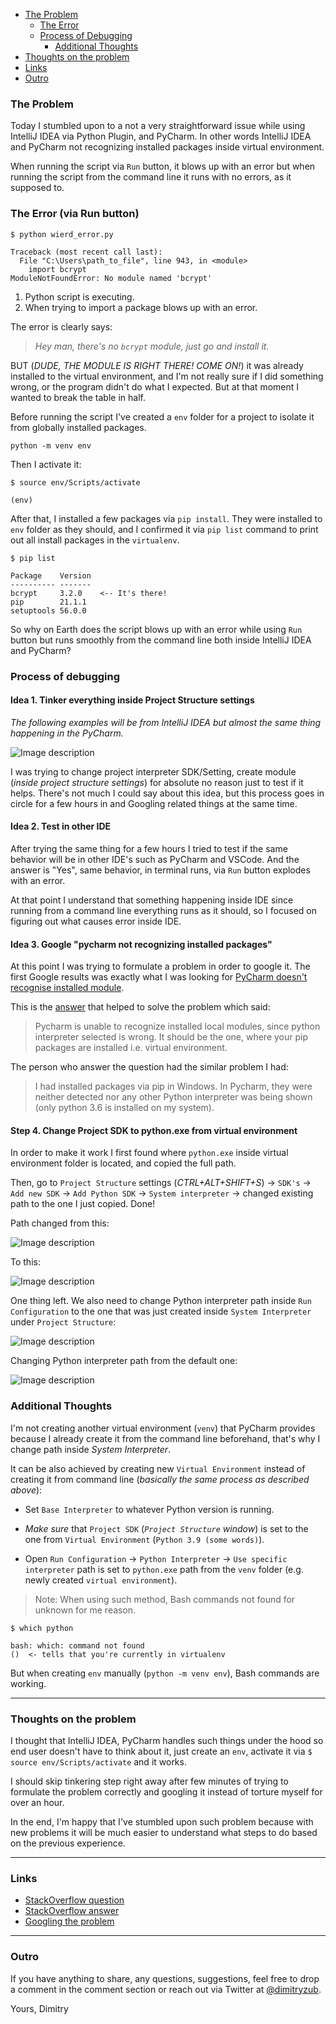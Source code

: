 - <a href="#problem">The Problem</a>
    - <a href="#error">The Error</a>
    - <a href="#debugging">Process of Debugging</a>
        - <a href="#additional_thoughts">Additional Thoughts</a>
- <a href="#thoughts">Thoughts on the problem</a>
- <a href="#links">Links</a>
- <a href="#outro">Outro</a>

<h3 id="problem">The Problem</h3>

Today I stumbled upon to a not a very straightforward issue while using IntelliJ IDEA via Python Plugin, and PyCharm. In other words IntelliJ IDEA and PyCharm not recognizing installed packages inside virtual environment.

When running the script via `Run` button, it blows up with an error but when running the script from the command line it runs with no errors, as it supposed to.


<h3 id="error">The Error (via Run button)</h3>

```lang-none
$ python wierd_error.py

Traceback (most recent call last):
  File "C:\Users\path_to_file", line 943, in <module>
    import bcrypt
ModuleNotFoundError: No module named 'bcrypt'
```

1. Python script is executing.
2. When trying to import a package blows up with an error.

The error is clearly says:

> *Hey man, there's no `bcrypt` module, just go and install it.*

BUT (*DUDE, THE MODULE IS RIGHT THERE! COME ON!*) it was already installed to the virtual environment, and I'm not really sure if I did something wrong, or the program didn't do what I expected. But at that moment I wanted to break the table in half.

Before running the script I've created a `env` folder for a project to isolate it from globally installed packages.

```
python -m venv env
```

Then I activate it:

```
$ source env/Scripts/activate

(env)
```

After that, I installed a few packages via `pip install`. They were installed to `env` folder as they should, and I confirmed it via `pip list` command to print out all install packages in the `virtualenv`.

```lang-none
$ pip list

Package    Version
---------- -------
bcrypt     3.2.0    <-- It's there!
pip        21.1.1
setuptools 56.0.0
```

So why on Earth does the script blows up with an error while using `Run` button but runs smoothly from the command line both inside IntelliJ IDEA and PyCharm?

<h3 id="debugging">Process of debugging</h3>


#### Idea 1. Tinker everything inside Project Structure settings

*The following examples will be from IntelliJ IDEA but almost the same thing happening in the PyCharm.*

![Image description](https://dev-to-uploads.s3.amazonaws.com/uploads/articles/mp7ngln6j8nwq6nxuhr8.png)

I was trying to change project interpreter SDK/Setting, create module (*inside project structure settings*) for absolute no reason just to test if it helps. There's not much I could say about this idea, but this process goes in circle for a few hours in and Googling related things at the same time.


#### Idea 2. Test in other IDE

After trying the same thing for a few hours I tried to test if the same behavior will be in other IDE's such as PyCharm and VSCode. And the answer is "Yes", same behavior, in terminal runs, via `Run` button explodes with an error.

At that point I understand that something happening inside IDE since running from a command line everything runs as it should, so I focused on figuring out what causes error inside IDE.

#### Idea 3. Google "pycharm not recognizing installed packages"

At this point I was trying to formulate a problem in order to google it. The first Google results was exactly what I was looking for [PyCharm doesn't recognise installed module](https://stackoverflow.com/questions/31235376/pycharm-doesnt-recognise-installed-module).

This is the [answer](https://stackoverflow.com/a/46285214/15164646) that helped to solve the problem which said:

> Pycharm is unable to recognize installed local modules, since python interpreter selected is wrong. It should be the one, where your pip packages are installed i.e. virtual environment.

The person who answer the question had the similar problem I had:

> I had installed packages via pip in Windows. In Pycharm, they were neither detected nor any other Python interpreter was being shown (only python 3.6 is installed on my system).

#### Step 4. Change Project SDK to python.exe from virtual environment

In order to make it work I first found where `python.exe` inside virtual environment folder is located, and copied the full path.

Then, go to `Project Structure` settings (*CTRL+ALT+SHIFT+S*) -> `SDK's` -> `Add new SDK` -> `Add Python SDK` -> `System interpreter` -> changed existing path to the one I just copied. Done!

Path changed from this:

![Image description](https://dev-to-uploads.s3.amazonaws.com/uploads/articles/7m3nea9p6yue3zz9qg5x.png)

To this:

![Image description](https://dev-to-uploads.s3.amazonaws.com/uploads/articles/qx569notlyz7yl41psiq.png)

One thing left. We also need to change Python interpreter path inside `Run Configuration` to the one that was just created inside `System Interpreter` under `Project Structure`:

![Image description](https://dev-to-uploads.s3.amazonaws.com/uploads/articles/k17kts05lowjk9o66xkd.png)

Changing Python interpreter path from the default one:

![Image description](https://dev-to-uploads.s3.amazonaws.com/uploads/articles/2li6i01pbiynoh1pf68y.png)


<h3 id="additional_thoughts">Additional Thoughts</h3>


I'm not creating another virtual environment (`venv`) that PyCharm provides because I already create it from the command line beforehand, that's why I change path inside *System Interpreter*.

It can be also achieved by creating new `Virtual Environment` instead of creating it from command line (*basically the same process as described above*):

- Set `Base Interpreter` to whatever Python version is running.

- *Make sure* that `Project SDK` (*`Project Structure` window*) is set to the one from `Virtual Environment` (`Python 3.9 (some words)`).

- Open `Run Configuration` -> `Python Interpreter` -> `Use specific interpreter` path is set to `python.exe` path from the `venv` folder (e.g. newly created `virtual environment`).

> Note: When using such method, Bash commands not found for unknown for me reason.

```
$ which python

bash: which: command not found
()  <- tells that you're currently in virtualenv
```

But when creating `env` manually (`python -m venv env`), Bash commands are working.

___

<h3 id="thoughts">Thoughts on the problem</h3>

I thought that IntelliJ IDEA, PyCharm handles such things under the hood so end user doesn't have to think about it, just create an `env`, activate it via `$ source env/Scripts/activate` and it works.

I should skip tinkering step right away after few minutes of trying to formulate the problem correctly and googling it instead of torture myself for over an hour.

In the end, I'm happy that I've stumbled upon such problem because with new problems it will be much easier to understand what steps to do based on the previous experience.

___

<h3 id="links">Links</h3>

- [StackOverflow question](https://stackoverflow.com/questions/31235376/pycharm-doesnt-recognise-installed-module/46285214#46285214)
- [StackOverflow answer](https://stackoverflow.com/a/46285214/15164646)
- [Googling the problem](https://www.google.com/search?q=pycharm+not+recognizing+installed+packages)

___

<h3 id="outro">Outro</h3>

If you have anything to share, any questions, suggestions, feel free to drop a comment in the comment section or reach out via Twitter at [@dimitryzub](https://twitter.com/DimitryZub).

Yours,
Dimitry